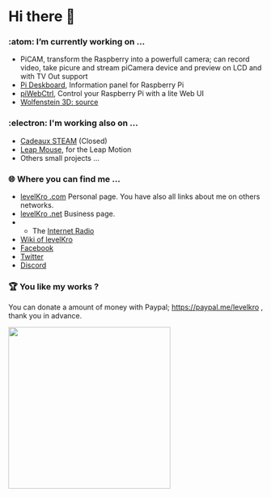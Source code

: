 # Hi there 👋
### :atom: I’m currently working on ...
- PiCAM, transform the Raspberry into a powerfull camera; can record video, take picure and stream piCamera device and preview on LCD and with TV Out support
- <a href="https://github.com/levelKro/pideskboard">Pi Deskboard</a>, Information panel for Raspberry Pi
- <a href="https://github.com/levelKro/piWebCtrl">piWebCtrl</a>, Control your Raspberry Pi with a lite Web UI
- <a href="https://levelkro.com/wolfenstein3dsource" target="_blank">Wolfenstein 3D: source</a>

### :electron: I'm working also on ...
- <a href="https://cadeauxsteam.com" target="_blank">Cadeaux STEAM</a> (Closed)
- <a href="https://levelkro.com/leapmouse/" target="_blank">Leap Mouse</a>, for the Leap Motion 
- Others small projects ... 

### :globe_with_meridians: Where you can find me ...
- <a href="https://levelkro.com" target="_blank">levelKro .com</a> Personal page. You have also all links about me on others networks.
- <a href="https://levelkro.net" target="_blank">levelKro .net</a> Business page.
- - The <a href="https://radio.levelkro.net" target="_blank">Internet Radio</a>
- <a href="https://levelkro.xyz" target="_blank">Wiki of levelKro</a>
- <a href="https://fb.com/levelKroNetwork" target="_blank">Facebook</a>
- <a href="https://twitter.com/levelKro" target="_blank">Twitter</a>
- <a href="https://levelkro.net/discord" target="_blank">Discord</a>

### :trophy: You like my works ?
You can donate a amount of money with Paypal; https://paypal.me/levelkro , thank you in advance.

<a href="https://nick-name.ru/nickname/id1605680/" target="_blank"><img src="https://nick-name.ru/img.php?id=1605680&sert=1" width=320 /></a>
